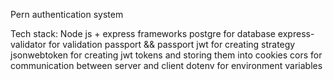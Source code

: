 Pern authentication system

Tech stack:
Node js + express frameworks
postgre for database
express-validator for validation
passport && passport jwt for creating strategy
jsonwebtoken for creating jwt tokens and storing them into cookies
cors for communication between server and client
dotenv for environment variables
